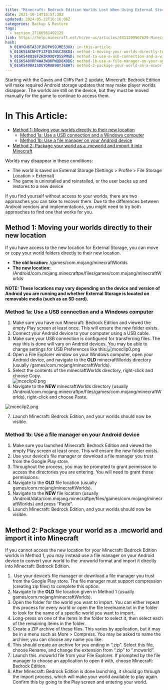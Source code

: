 ```yaml
---
title: "Minecraft: Bedrock Edition Worlds Lost When Using External Storage on Android Devices"
date: 2021-10-14T15:57:30Z
updated: 2024-05-22T16:16:06Z
categories: Backup & Restore
tags:
  - section_27166561402125
link: https://help.minecraft.net/hc/en-us/articles/4411299967629-Minecraft-Bedrock-Edition-Worlds-Lost-When-Using-External-Storage-on-Android-Devices
hash:
  h_01HYGH6TA3JP1NJPHS9JME53XX: in-this-article
  h_01GK548CNH7F1ZFQ5JNSCZBXD4: method-1-moving-your-worlds-directly-to-their-new-location
  h_01GK548Q38FZHZR9XQYDSSPMGD: method-1a-use-a-usb-connection-and-a-windows-computer
  h_01GK548VRP4WA3W9KPWQD8X0DG: method-1b-use-a-file-manager-on-your-android-device
  h_01GK5490A1SDGYQRAB98YJ60HT: method-2-package-your-world-as-a-mcworld-and-import-it-into-minecraft
---
```


Starting with the Caves and Cliffs Part 2 update, Minecraft: Bedrock Edition will make required Android storage updates that may make player worlds disappear. The worlds are still on the device, but they must be moved manually for the game to continue to access them.

# In This Article:

- [Method 1: Moving your worlds directly to their new location](#method-1-moving-your-worlds-directly-to-their-new-location)
  - [Method 1a: Use a USB connection and a Windows computer](#method-1a-use-a-usb-connection-and-a-windows-computer)
  - [Method 1b: Use a file manager on your Android device](#method-1b-use-a-file-manager-on-your-android-device)
- [Method 2: Package your world as a .mcworld and import it into Minecraft](#method-2-package-your-world-as-a-mcworld-and-import-it-into-minecraft)

Worlds may disappear in these conditions:

- The world is saved on External Storage (Settings \> Profile \> File Storage Location \> External)
- The game is uninstalled and reinstalled, or the user backs up and restores to a new device

If you find yourself without access to your worlds, there are two approaches you can take to recover them. Due to the differences between Android vendors and implementations, you might need to try both approaches to find one that works for you.

## Method 1: Moving your worlds directly to their new location

If you have access to the new location for External Storage, you can move or copy your world folders directly to their new location.

- **The old location:** /games/com.mojang/minecraftWorlds
- **The new location:** /Android/com.mojang.minecraftpe/files/games/com.mojang/minecraftWorlds

**NOTE: These locations may vary depending on the device and version of Android you are running and whether External Storage is located on removable media (such as an SD card).**

### Method 1a: Use a USB connection and a Windows computer

1.  Make sure you have run Minecraft: Bedrock Edition and viewed the empty Play screen at least once. This will ensure the new folder exists.
2.  Connect your Android device to your computer using a USB cable.
3.  Make sure your USB connection is configured for transferring files. The way this is done will vary on Android devices. You may be able to change settings for USB Preferences like this:![mceclip0.png](https://minecrafthelp.zendesk.com/hc/article_attachments/4411299868045)
4.  Open a File Explorer window on your Windows computer, open your Android device, and navigate to the **OLD** minecraftWorlds directory (usually /games/com.mojang/minecraftWorlds).
5.  Select the contents of the minecraftWorlds directory, right-click and choose Copy.  
    ![mceclip0.png](https://minecrafthelp.zendesk.com/hc/article_attachments/4412024585869)
6.  Navigate to the **NEW** minecraftWorlds directory (usually /Android/com.mojang.minecraftpe/files/games/com.mojang/minecraftWorlds), right-click and choose Paste.

![mceclip2.png](https://minecrafthelp.zendesk.com/hc/article_attachments/4411300659469)

7.  Launch Minecraft: Bedrock Edition, and your worlds should now be visible.

### Method 1b: Use a file manager on your Android device

1.  Make sure you launched Minecraft: Bedrock Edition and viewed the empty Play screen at least once. This will ensure the new folder exists.
2.  Use your device’s file manager or download a file manager you trust from the Google Play store.
3.  Throughout the process, you may be prompted to grant permission to access the directories you are entering. You will need to grant those permissions.
4.  Navigate to the **OLD** file location (usually games/com.mojang/minecraftWorlds).
5.  Navigate to the **NEW** file location (usually /Android/data/com.mojang.minecraftpe/files/games/com.mojang/minecraftWorlds) and press “Paste”.
6.  Launch Minecraft: Bedrock Edition, and your worlds should now be visible.

## Method 2: Package your world as a .mcworld and import it into Minecraft

If you cannot access the new location for your Minecraft: Bedrock Edition worlds in Method 1, you may instead use a file manager on your Android device to convert your world to the .mcworld format and import it directly into Minecraft: Bedrock Edition.

1.   Use your device’s file manager or download a file manager you trust from the Google Play store. The file manager must support compression (creating zip files) to complete this option.
2.  Navigate to the **OLD** file location given in Method 1 (usually games/com.mojang/minecraftWorlds).
3.  Open the folder for the world you want to import. You can either repeat this process for every world or open the file levelname.txt in the folder to look for the name of a specific world you want to import.
4.  Long-press on one of the items in the folder to select it, then select each of the remaining items in the folder.
5.  Create a ZIP archive of these files. This varies by application, but it may be in a menu such as More \> Compress. You may be asked to name the archive; you can choose any name you like.
6.  This should create an archive for you ending in “.zip”. Select this file, choose Rename, and change the extension from “.zip” to “.mcworld”.
7.  Launch this .mcworld file from your File Explorer. If prompted by the file manager to choose an application to open it with, choose Minecraft: Bedrock Edition.
8.  After Minecraft: Bedrock Edition is done launching, it should go through the import process, which will make your world available to play again. Confirm this by going to the Play screen and entering your world.
